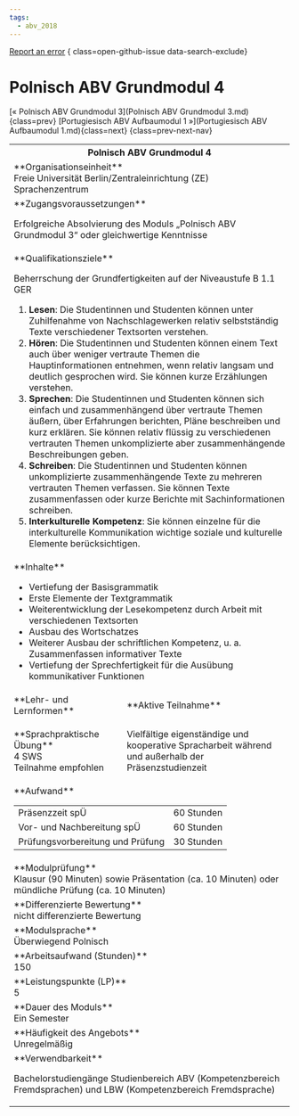 ```yaml
---
tags:
  - abv_2018
---
```

[Report an error](https://github.com/SGSSGene/FUB-SUP/issues/new?title=Error%20in%20%22Polnisch%20ABV%20Grundmodul%204%22&body=There%20seems%20to%20be%20an%20error%20in%20module%20%22Polnisch%20ABV%20Grundmodul%204%22%2E%0A%0A%3CDescribe%20here%20a%20slightly%20more%20detailed%20description%20of%20what%20is%20wrong%3E&labels=bug)
{ class=open-github-issue data-search-exclude}

# Polnisch ABV Grundmodul 4

[« Polnisch ABV Grundmodul 3](Polnisch ABV Grundmodul 3.md){class=prev}
[Portugiesisch ABV Aufbaumodul 1 »](Portugiesisch ABV Aufbaumodul 1.md){class=next}
{class=prev-next-nav}

<table markdown id="moduledesc">
<tr markdown class="moduledesc_head"><th colspan="2">Polnisch ABV Grundmodul 4 </th></tr>
<tr markdown><td colspan="2">**Organisationseinheit**   <br>Freie Universität Berlin/Zentraleinrichtung (ZE) Sprachenzentrum</td></tr>


<tr markdown><td colspan="2">**Zugangsvoraussetzungen** <br>

Erfolgreiche Absolvierung des Moduls „Polnisch ABV Grundmodul 3“ oder gleichwertige Kenntnisse


</td></tr>
<tr markdown><td colspan="2">**Qualifikationsziele**    <br>

Beherrschung der Grundfertigkeiten auf der Niveaustufe B 1.1 GER

1. __Lesen__: Die Studentinnen und Studenten können unter Zuhilfenahme von
   Nachschlagewerken relativ selbstständig Texte verschiedener Textsorten
   verstehen.
2. __Hören__: Die Studentinnen und Studenten können einem Text auch über
   weniger vertraute Themen die Hauptinformationen entnehmen, wenn relativ
   langsam und deutlich gesprochen wird. Sie können kurze Erzählungen
   verstehen.
3. __Sprechen__: Die Studentinnen und Studenten können sich einfach und
   zusammenhängend über vertraute Themen äußern, über Erfahrungen berichten,
   Pläne beschreiben und kurz erklären. Sie können relativ flüssig zu
   verschiedenen vertrauten Themen unkomplizierte aber zusammenhängende
   Beschreibungen geben.
4. __Schreiben__: Die Studentinnen und Studenten können unkomplizierte
   zusammenhängende Texte zu mehreren vertrauten Themen verfassen. Sie
   können Texte zusammenfassen oder kurze Berichte mit Sachinformationen
   schreiben.
5. __Interkulturelle Kompetenz__: Sie können einzelne für die
   interkulturelle Kommunikation wichtige soziale und kulturelle Elemente
   berücksichtigen.


</td></tr>
<tr markdown><td colspan="2">**Inhalte**                <br>


- Vertiefung der Basisgrammatik
- Erste Elemente der Textgrammatik
- Weiterentwicklung der Lesekompetenz durch Arbeit mit verschiedenen
  Textsorten
- Ausbau des Wortschatzes
- Weiterer Ausbau der schriftlichen Kompetenz, u. a. Zusammenfassen
  informativer Texte
- Vertiefung der Sprechfertigkeit für die Ausübung kommunikativer Funktionen


</td></tr>

<tr markdown><td>**Lehr- und Lernformen**</td><td>**Aktive Teilnahme**</td></tr>
<tr markdown><td> **Sprachpraktische Übung** <br>4 SWS <br> Teilnahme empfohlen</td><td>

Vielfältige eigenständige und kooperative Spracharbeit während und außerhalb der Präsenzstudienzeit
</td></tr>
<tr markdown><td colspan="2">**Aufwand**                <br>
<table class="aufwand_table">
<tr><td>Präsenzzeit spÜ</td><td>60 Stunden</td></tr>
<tr><td>Vor- und Nachbereitung spÜ</td><td>60 Stunden</td></tr>
<tr><td>Prüfungsvorbereitung und Prüfung</td><td>30 Stunden</td></tr>
</table>

</td></tr>
<tr markdown><td colspan="2">**Modulprüfung**             <br>Klausur (90 Minuten) sowie Präsentation (ca. 10 Minuten) oder mündliche
Prüfung (ca. 10 Minuten)


</td></tr>
<tr markdown><td colspan="2">**Differenzierte Bewertung** <br>nicht differenzierte Bewertung

</td></tr>
<tr markdown><td colspan="2">**Modulsprache**             <br>Überwiegend Polnisch</td></tr>
<tr markdown><td colspan="2">**Arbeitsaufwand (Stunden)** <br>150</td></tr>
<tr markdown><td colspan="2">**Leistungspunkte (LP)**     <br>5</td></tr>
<tr markdown><td colspan="2">**Dauer des Moduls**         <br>Ein Semester</td></tr>
<tr markdown><td colspan="2">**Häufigkeit des Angebots**  <br>Unregelmäßig</td></tr>
<tr markdown><td colspan="2">**Verwendbarkeit**           <br>

Bachelorstudiengänge Studienbereich ABV (Kompetenzbereich Fremdsprachen) und
LBW (Kompetenzbereich Fremdsprache)


</td></tr>


</table>
